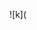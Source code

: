 ![k]([](https://64.media.tumblr.com/a1f34d91d6adb3c3197b4adc8c3abb05/831810bd51d36c0e-02/s640x960/3a80cb7e7da33804c79f9ab7d306b41b1e45c030.pnj)
